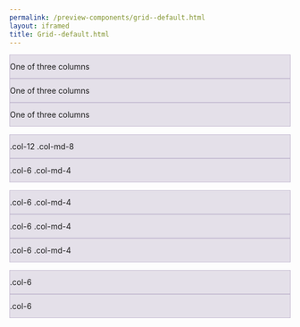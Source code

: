 ```yaml
--- 
permalink: /preview-components/grid--default.html
layout: iframed 
title: Grid--default.html
---
```

<div class="grid-example">
    <div class="container">
        <div class="row">
            <div class="col-sm">
                One of three columns
            </div>
            <div class="col-sm">
                One of three columns
            </div>
            <div class="col-sm">
                One of three columns
            </div>
        </div>
    </div>
</div>

<!-- Stack the columns on mobile by making one full-width and the other half-width -->
<div class="grid-example">
    <div class="container">
        <div class="row">
            <div class="col-12 col-md-8">.col-12 .col-md-8</div>
            <div class="col-6 col-md-4">.col-6 .col-md-4</div>
        </div>
    </div>
</div>

<!-- Columns start at 50% wide on mobile and bump up to 33.3% wide on desktop -->
<div class="grid-example">
    <div class="container">
        <div class="row">
            <div class="col-6 col-md-4">.col-6 .col-md-4</div>
            <div class="col-6 col-md-4">.col-6 .col-md-4</div>
            <div class="col-6 col-md-4">.col-6 .col-md-4</div>
        </div>
    </div>
</div>

<!-- Columns are always 50% wide, on mobile and desktop -->
<div class="grid-example">
    <div class="container">
        <div class="row">
            <div class="col-6">.col-6</div>
            <div class="col-6">.col-6</div>
        </div>
    </div>
</div>

<style scoped>
    .grid-example {
        margin-bottom: 1em;
    }

    .grid-example>.row>.col,
    .grid-example .row>[class^=col-] {
        padding-top: .75rem;
        padding-bottom: .75rem;
        background-color: rgba(86, 61, 124, .15);
        border: 1px solid rgba(86, 61, 124, .2);
    }
</style>